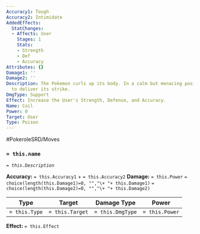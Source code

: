```yaml
---
Accuracy1: Tough
Accuracy2: Intimidate
AddedEffects:
  StatChanges:
  - Affects: User
    Stages: 1
    Stats:
    - Strength
    - Def
    - Accuracy
Attributes: {}
Damage1: ''
Damage2: ''
Description: The Pokemon curls up its body. In a calm but menacing position it prepares
  to deliver its strike.
DmgType: Support
Effect: Increase the User's Strength, Defense, and Accuracy.
Name: Coil
Power: 0
Target: User
Type: Poison
---
```


#PokeroleSRD/Moves

### `= this.name` 
*`= this.Description`*

**Accuracy:** `= this.Accuracy1` + `= this.Accuracy2`
**Damage:** `= this.Power` `= choice(length(this.Damage1)=0, "","\+ "+ this.Damage1)` `= choice(length(this.Damage2)=0, "","\+ "+ this.Damage2)`

| Type          | Target          | Damage Type          | Power          |
| ------------- | --------------- | ---------------- | -------------- |
| `= this.Type` | `= this.Target` | `= this.DmgType` | `= this.Power` | 

**Effect:** `= this.Effect`